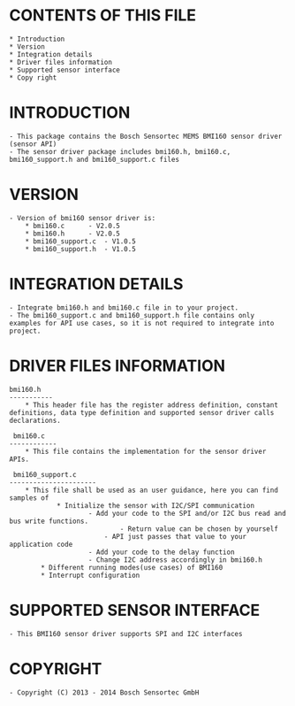 
CONTENTS OF THIS FILE
=======================
	* Introduction
	* Version
	* Integration details
	* Driver files information
	* Supported sensor interface
	* Copy right


INTRODUCTION
===============
	- This package contains the Bosch Sensortec MEMS BMI160 sensor driver (sensor API)
	- The sensor driver package includes bmi160.h, bmi160.c, bmi160_support.h and bmi160_support.c files

VERSION
=========
	- Version of bmi160 sensor driver is:
		* bmi160.c 		- V2.0.5
		* bmi160.h 		- V2.0.5
		* bmi160_support.c 	- V1.0.5
		* bmi160_support.h 	- V1.0.5

INTEGRATION DETAILS
=====================
	- Integrate bmi160.h and bmi160.c file in to your project.
	- The bmi160_support.c and bmi160_support.h file contains only examples for API use cases, so it is not required to integrate into project.

DRIVER FILES INFORMATION
===========================
	bmi160.h
	-----------
		* This header file has the register address definition, constant definitions, data type definition and supported sensor driver calls declarations.

	 bmi160.c
	------------
		* This file contains the implementation for the sensor driver APIs.

	 bmi160_support.c
	----------------------
		* This file shall be used as an user guidance, here you can find samples of
    			* Initialize the sensor with I2C/SPI communication
        				- Add your code to the SPI and/or I2C bus read and bus write functions.
            					- Return value can be chosen by yourself
           					- API just passes that value to your application code
        				- Add your code to the delay function
        				- Change I2C address accordingly in bmi160.h
   			* Different running modes(use cases) of BMI160 
			* Interrupt configuration

SUPPORTED SENSOR INTERFACE
====================================
	- This BMI160 sensor driver supports SPI and I2C interfaces


COPYRIGHT
===========
	- Copyright (C) 2013 - 2014 Bosch Sensortec GmbH

